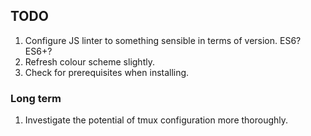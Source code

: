 ## TODO

1. Configure JS linter to something sensible in terms of version. ES6? ES6+?
2. Refresh colour scheme slightly.
3. Check for prerequisites when installing.

### Long term

1. Investigate the potential of tmux configuration more thoroughly.
